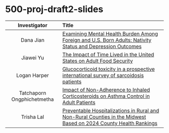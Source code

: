 # 500-proj-draft2-slides

Investigator | Title
:------------: | :------------------------------------------------------
Dana Jian | [Examining Mental Health Burden Among Foreign and U.S. Born Adults: Nativity Status and Depression Outcomes](https://thomaselove.github.io/500-proj-draft2-slides/slides/dana_draft2.html)
Jiawei Yu | [The Impact of Time Lived in the United States on Adult Food Security](https://thomaselove.github.io/500-proj-draft2-slides/slides/jiawei_draft2.html)
Logan Harper | [Glucocorticoid toxicity in a prospective international survey of sarcoidosis patients](https://thomaselove.github.io/500-proj-draft2-slides/slides/logan_draft2.html)
Tatchaporn Ongphichetmetha | [Impact of Non-Adherence to Inhaled Corticosteroids on Asthma Control in Adult Patients](https://thomaselove.github.io/500-proj-draft2-slides/slides/tatchaporn_draft2.html)
Trisha Lal | [Preventable Hospitalizations in Rural and Non-Rural Counties in the Midwest Based on 2024 County Health Rankings]((https://thomaselove.github.io/500-proj-draft2-slides/slides/trisha_draft2.html))